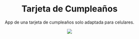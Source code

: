 <div align="center">
  <h1><b>Tarjeta de Cumpleaños</b></h1>
  <p>App de una tarjeta de cumpleaños solo adaptada para celulares.</p>
  <img src="https://i.postimg.cc/zD2FmTRb/Nombre.png">
</div>
